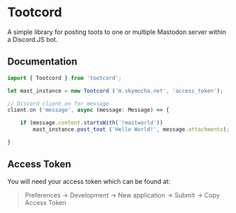 # Tootcord

A simple library for posting toots to one or multiple Mastodon server within a Discord.JS bot. 

## Documentation

```ts
import { Tootcord } from 'tootcord';

let mast_instance = new Tootcord ('m.skymocha.net', 'access_token');

// Discord client.on for message
client.on ('message', async (message: Message) => {

    if (message.content.startsWith('!mastworld')) 
        mast_instance.post_toot ('Hello World!', message.attachments);

}

```

## Access Token

You will need your access token which can be found at:

> Preferences $\to$ Development $\to$ New application $\to$ Submit $\to$ Copy Access Token
